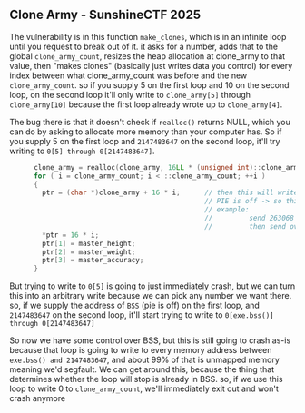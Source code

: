## Clone Army - SunshineCTF 2025

The vulnerability is in this function `make_clones`, which is in an infinite loop until you request to break out of it. it asks for a number, adds that to the global `clone_army_count`, resizes the heap allocation at clone_army to that value, then "makes clones" (basically just writes data you control) for every index between what clone_army_count was before and the new `clone_army_count`. so if you supply 5 on the first loop and 10 on the second loop, on the second loop it'll only write to `clone_army[5]` through `clone_army[10]` because the first loop already wrote up to `clone_army[4]`.

The bug there is that it doesn't check if `realloc()` returns NULL, which you can do by asking to allocate more memory than your computer has. So if you supply 5 on the first loop and `2147483647` on the second loop, it'll try writing to `0[5] through 0[2147483647]`.

```c
      clone_army = realloc(clone_army, 16LL * (unsigned int)::clone_army_count);// VULN: return NULL if we allocate a big size
      for ( i = clone_army_count; i < ::clone_army_count; ++i )
      {
        ptr = (char *)clone_army + 16 * i;      // then this will write to &0[clone_army_count]
                                                // PIE is off -> so this will be arbitrary write
                                                // example:
                                                //         send 263068 (&GOT // 16)
                                                //         then send overflow_number (2147483647)
        *ptr = 16 * i;
        ptr[1] = master_height;
        ptr[2] = master_weight;
        ptr[3] = master_accuracy;
      }
```

But trying to write to `0[5]` is going to just immediately crash, but we can turn this into an arbitrary write because we can pick any number we want there. so, if we supply the address of `BSS` (pie is off) on the first loop, and `2147483647` on the second loop, it'll start trying to write to `0[exe.bss()] through 0[2147483647]`

So now we have some control over BSS, but this is still going to crash as-is because that loop is going to write to every memory address between `exe.bss() and 2147483647`, and about 99% of that is unmapped memory meaning we'd segfault. We can get around this, because the thing that determines whether the loop will stop is already in BSS. so, if we use this loop to write 0 to `clone_army_count`, we'll immediately exit out and won't crash anymore
